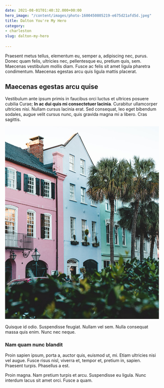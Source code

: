 ```yaml
---
date: 2021-08-01T01:40:32.000+00:00
hero_image: "/content/images/photo-1600450805219-e675d21afd5d.jpeg"
title: Dalton You're My Hero
category:
- charleston
slug: dalton-my-hero

---
```

Praesent metus tellus, elementum eu, semper a, adipiscing nec, purus. Donec quam felis, ultricies nec, pellentesque eu, pretium quis, sem. Maecenas vestibulum mollis diam. Fusce ac felis sit amet ligula pharetra condimentum. Maecenas egestas arcu quis ligula mattis placerat.

## Maecenas egestas arcu quise

Vestibulum ante ipsum primis in faucibus orci luctus et ultrices posuere cubilia Curae; **In ac dui quis mi consectetuer lacinia**. Curabitur ullamcorper ultricies nisi. Nullam cursus lacinia erat. Sed consequat, leo eget bibendum sodales, augue velit cursus nunc, quis gravida magna mi a libero. Cras sagittis.

![](/content/images/photo-1588007129936-5b7754628cd3.jpeg)

Quisque id odio. Suspendisse feugiat. Nullam vel sem. Nulla consequat massa quis enim. Nunc nec neque.

### Nam quam nunc blandit

Proin sapien ipsum, porta a, auctor quis, euismod ut, mi. Etiam ultricies nisi vel augue. Fusce risus nisl, viverra et, tempor et, pretium in, sapien. Praesent turpis. Phasellus a est.

Proin magna. Nam pretium turpis et arcu. Suspendisse eu ligula. Nunc interdum lacus sit amet orci. Fusce a quam.